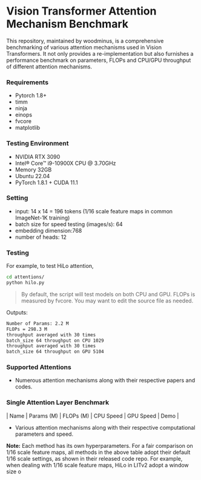 # Vision Transformer Attention Mechanism Benchmark

This repository, maintained by woodminus, is a comprehensive benchmarking of various attention mechanisms used in Vision Transformers. It not only provides a re-implementation but also furnishes a performance benchmark on parameters, FLOPs and CPU/GPU throughput of different attention mechanisms.

### Requirements

- Pytorch 1.8+
- timm
- ninja
- einops
- fvcore
- matplotlib

### Testing Environment

- NVIDIA RTX 3090
- Intel® Core™ i9-10900X CPU @ 3.70GHz
- Memory 32GB
- Ubuntu 22.04
- PyTorch 1.8.1 + CUDA 11.1

### Setting

- input: 14 x 14 = 196 tokens (1/16 scale feature maps in common ImageNet-1K training)
- batch size for speed testing (images/s): 64
- embedding dimension:768
- number of heads: 12

### Testing

For example, to test HiLo attention,

```bash
cd attentions/
python hilo.py
```

> By default, the script will test models on both CPU and GPU. FLOPs is measured by fvcore. You may want to edit the source file as needed.

Outputs:

```bash
Number of Params: 2.2 M
FLOPs = 298.3 M
throughput averaged with 30 times
batch_size 64 throughput on CPU 1029
throughput averaged with 30 times
batch_size 64 throughput on GPU 5104
```

### Supported Attentions

- Numerous attention mechanisms along with their respective papers and codes.

### Single Attention Layer Benchmark

| Name | Params (M) | FLOPs (M) | CPU Speed | GPU Speed | Demo |

- Various attention mechanisms along with their respective computational parameters and speed.

**Note:** Each method has its own hyperparameters. For a fair comparison on 1/16 scale feature maps, all methods in the above table adopt their default 1/16 scale settings, as shown in their released code repo. For example, when dealing with 1/16 scale feature maps, HiLo in LITv2 adopt a window size o